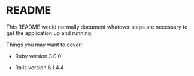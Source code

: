 # README

This README would normally document whatever steps are necessary to get the
application up and running.

Things you may want to cover:

* Ruby version 3.0.0

* Rails version 6.1.4.4
